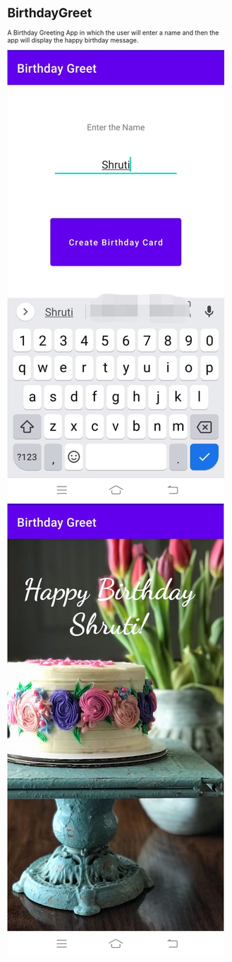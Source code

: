 # BirthdayGreet

A Birthday Greeting App in which the user will enter a name and then the app will display the happy birthday message.

![alt text](https://github.com/shruti29s/BirthdayGreet/blob/master/1.jpeg)  
![alt text](https://github.com/shruti29s/BirthdayGreet/blob/master/2.jpeg)
